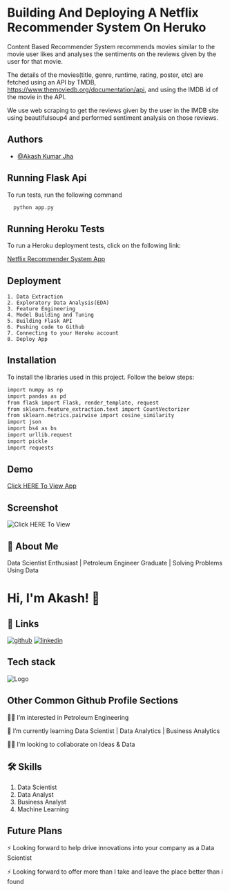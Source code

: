 
# **Building And Deploying A Netflix Recommender System On Heruko**

Content Based Recommender System recommends movies similar to the movie user likes and analyses the sentiments on the reviews given by the user for that movie.

The details of the movies(title, genre, runtime, rating, poster, etc) are fetched using an API by TMDB, https://www.themoviedb.org/documentation/api, and using the IMDB id of the movie in the API.

We use web scraping to get the reviews given by the user in the IMDB site using beautifulsoup4 and performed sentiment analysis on those reviews.
## Authors

- [@Akash Kumar Jha](https://github.com/Akash1070)

## Running Flask Api

To run tests, run the following command

```bash
  python app.py
```

## Running Heroku Tests

To run a Heroku deployment tests, click on the following link:

[Netflix Recommender System App](https://netflix-recommendation-system7.herokuapp.com/)

## Deployment

    1. Data Extraction
    2. Exploratory Data Analysis(EDA)
    3. Feature Engineering
    4. Model Building and Tuning
    5. Building Flask API
    6. Pushing code to Github
    7. Connecting to your Heroku account 
    8. Deploy App


## Installation

To install the libraries used in this project. Follow the 
below steps:

```bash
import numpy as np
import pandas as pd
from flask import Flask, render_template, request
from sklearn.feature_extraction.text import CountVectorizer
from sklearn.metrics.pairwise import cosine_similarity
import json
import bs4 as bs
import urllib.request
import pickle
import requests

```
## Demo

[Click HERE To View App](https://netflix-recommendation-system7.herokuapp.com/)

## Screenshot
![Click HERE To View]([https://drive.google.com/file/d/1najoi6wHru4HHOLCJpOLEgeFu1M31TRr/view?usp=sharing](https://drive.google.com/file/d/1najoi6wHru4HHOLCJpOLEgeFu1M31TRr/view?usp=sharing))


## 🚀 About Me

Data Scientist Enthusiast | Petroleum Engineer Graduate | Solving Problems Using Data 


# Hi, I'm Akash! 👋


## 🔗 Links
[![github](https://img.shields.io/badge/github-000?style=for-the-badge&logo=ko-fi&logoColor=white)](https://github.com/Akash1070)
[![linkedin](https://img.shields.io/badge/linkedin-0A66C2?style=for-the-badge&logo=linkedin&logoColor=white)](https://www.linkedin.com/in/akashkumar107/)
## Tech stack
![Logo](https://businesstoys.in/assets/programs/full-stack-data-science-professional-program/tools.png)


## Other Common Github Profile Sections
👩‍💻 I’m interested in Petroleum Engineering

🧠 I’m currently learning Data Scientist | Data Analytics | Business Analytics

👯‍♀️ I’m looking to collaborate on Ideas & Data




## 🛠 Skills
1. Data Scientist
2. Data Analyst
3. Business Analyst
4. Machine Learning 


## Future Plans 

⚡️ Looking forward to help drive innovations into your company as a Data Scientist

⚡️ Looking forward to offer more than I take and leave the place better than i found
